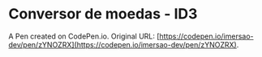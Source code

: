 # Conversor de moedas - ID3

A Pen created on CodePen.io. Original URL: [https://codepen.io/imersao-dev/pen/zYNOZRX](https://codepen.io/imersao-dev/pen/zYNOZRX).

